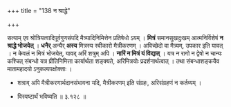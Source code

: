 +++
title = "138 न श्राद्धे"

+++


सत्याम् एव श्रोत्रियत्वादिपूर्वगुणसंपदि मैत्र्यादिनिमित्तेन प्रतिषेधो ऽयम् । **मित्रं** समानसुखदुःखम् आत्मनिर्विशेषं **न श्राद्धे भोजयेत्** । **धनैर्** अन्यैर् **अस्य** मित्रस्य स्वीकारो मैत्रीकरणम् । अविच्छेदो वा मैत्र्यम्, उपकार इति यावत् । न केवलं न मित्रं भोजयेत्, यावद् अरिं शत्रुम् अपि । **नारिं न मित्रं यं विद्यात्** । यत्र न रागो न द्वेषो न चान्यः कश्चित् संबन्धो यत्र प्रीतिनिमित्ता कार्यार्थता शङ्क्यते, अरिमित्रयोः प्रदर्शनार्थत्वात् । तथा संबन्धाशङ्कयैव मातामहादयो ऽनुकल्पपक्षोक्ताः । 

- शत्राव् अपि मैत्रीकरणार्थदानसंभावना यदि, मैत्रीकरणम् इति संग्रहः, अरिसंग्रहणं न कर्तव्यम् । 

- विस्पष्टार्थं भविष्यति ॥ ३.१२८ ॥